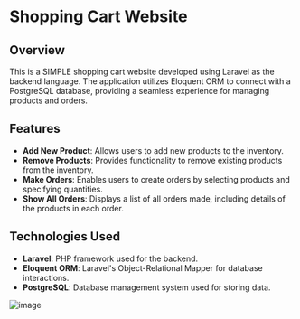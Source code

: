 # Shopping Cart Website

## Overview

This is a SIMPLE shopping cart website developed using Laravel as the backend language. The application utilizes Eloquent ORM to connect with a PostgreSQL database, providing a seamless experience for managing products and orders.

## Features

- **Add New Product**: Allows users to add new products to the inventory.
- **Remove Products**: Provides functionality to remove existing products from the inventory.
- **Make Orders**: Enables users to create orders by selecting products and specifying quantities.
- **Show All Orders**: Displays a list of all orders made, including details of the products in each order.

## Technologies Used

- **Laravel**: PHP framework used for the backend.
- **Eloquent ORM**: Laravel's Object-Relational Mapper for database interactions.
- **PostgreSQL**: Database management system used for storing data.

![image](https://github.com/user-attachments/assets/d3280663-2e17-401f-9cba-4cc2d9260103)

